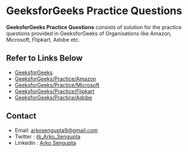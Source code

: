 # GeeksforGeeks Practice Questions
**GeeksforGeeks Practice Questions** consists of solution for the practice questions provided in GeeksforGeeks of Organisations like Amazon, Microsoft, Flipkart, Adobe etc.

## Refer to Links Below
* [GeeksforGeeks](https://www.geeksforgeeks.org/)
* [GeeksforGeeks/Practice/Amazon](https://practice.geeksforgeeks.org/explore?page=2&company[]=Amazon&company[]=Microsoft&company[]=Flipkart&company[]=Adobe&sortBy=submissions)
* [GeeksforGeeks/Practice/Microsoft](https://practice.geeksforgeeks.org/explore?page=2&company[]=Amazon&company[]=Microsoft&company[]=Flipkart&company[]=Adobe&sortBy=submissions)
* [GeeksforGeeks/Practice/Flipkart](https://practice.geeksforgeeks.org/explore?page=2&company[]=Amazon&company[]=Microsoft&company[]=Flipkart&company[]=Adobe&sortBy=submissions)
* [GeeksforGeeks/Practice/Adobe](https://practice.geeksforgeeks.org/explore?page=2&company[]=Amazon&company[]=Microsoft&company[]=Flipkart&company[]=Adobe&sortBy=submissions)

## Contact
* Email: arkosengupta9@gmail.com
* Twitter : [@_Arko_Sengupta](https://twitter.com/_Arko_Sengupta_)
* Linkedin : [Arko Sengupta](https://www.linkedin.com/in/arko-sengupta/)
